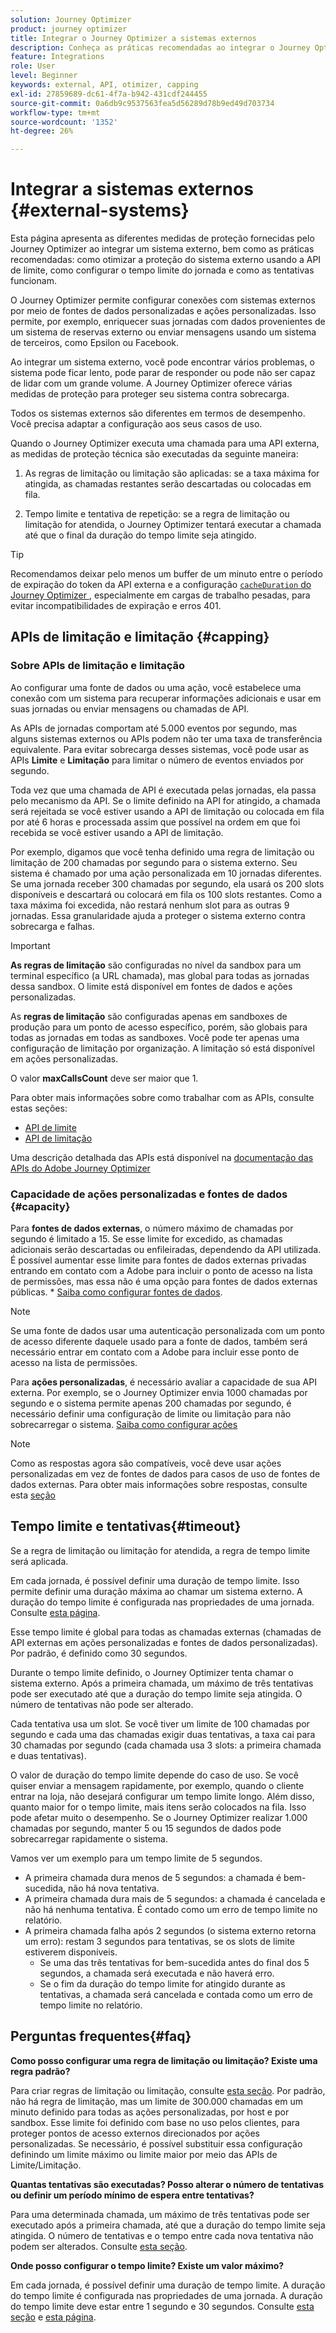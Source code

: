 ```yaml
---
solution: Journey Optimizer
product: journey optimizer
title: Integrar o Journey Optimizer a sistemas externos
description: Conheça as práticas recomendadas ao integrar o Journey Optimizer com sistemas externos
feature: Integrations
role: User
level: Beginner
keywords: external, API, otimizer, capping
exl-id: 27859689-dc61-4f7a-b942-431cdf244455
source-git-commit: 0a6db9c9537563fea5d56289d78b9ed49d703734
workflow-type: tm+mt
source-wordcount: '1352'
ht-degree: 26%

---
```


# Integrar a sistemas externos {#external-systems}

Esta página apresenta as diferentes medidas de proteção fornecidas pelo Journey Optimizer ao integrar um sistema externo, bem como as práticas recomendadas: como otimizar a proteção do sistema externo usando a API de limite, como configurar o tempo limite do jornada e como as tentativas funcionam.

O Journey Optimizer permite configurar conexões com sistemas externos por meio de fontes de dados personalizadas e ações personalizadas. Isso permite, por exemplo, enriquecer suas jornadas com dados provenientes de um sistema de reservas externo ou enviar mensagens usando um sistema de terceiros, como Epsilon ou Facebook.

Ao integrar um sistema externo, você pode encontrar vários problemas, o sistema pode ficar lento, pode parar de responder ou pode não ser capaz de lidar com um grande volume. A Journey Optimizer oferece várias medidas de proteção para proteger seu sistema contra sobrecarga.

Todos os sistemas externos são diferentes em termos de desempenho. Você precisa adaptar a configuração aos seus casos de uso.

Quando o Journey Optimizer executa uma chamada para uma API externa, as medidas de proteção técnica são executadas da seguinte maneira:

1. As regras de limitação ou limitação são aplicadas: se a taxa máxima for atingida, as chamadas restantes serão descartadas ou colocadas em fila.

1. Tempo limite e tentativa de repetição: se a regra de limitação ou limitação for atendida, o Journey Optimizer tentará executar a chamada até que o final da duração do tempo limite seja atingido.

>[!TIP]
>
>Recomendamos deixar pelo menos um buffer de um minuto entre o período de expiração do token da API externa e a configuração [`cacheDuration` do Journey Optimizer ](../datasource/external-data-sources.md#custom-authentication-access-token), especialmente em cargas de trabalho pesadas, para evitar incompatibilidades de expiração e erros 401.

## APIs de limitação e limitação {#capping}

### Sobre APIs de limitação e limitação

Ao configurar uma fonte de dados ou uma ação, você estabelece uma conexão com um sistema para recuperar informações adicionais e usar em suas jornadas ou enviar mensagens ou chamadas de API.

As APIs de jornadas comportam até 5.000 eventos por segundo, mas alguns sistemas externos ou APIs podem não ter uma taxa de transferência equivalente. Para evitar sobrecarga desses sistemas, você pode usar as APIs **Limite** e **Limitação** para limitar o número de eventos enviados por segundo.

Toda vez que uma chamada de API é executada pelas jornadas, ela passa pelo mecanismo da API. Se o limite definido na API for atingido, a chamada será rejeitada se você estiver usando a API de limitação ou colocada em fila por até 6 horas e processada assim que possível na ordem em que foi recebida se você estiver usando a API de limitação.

Por exemplo, digamos que você tenha definido uma regra de limitação ou limitação de 200 chamadas por segundo para o sistema externo. Seu sistema é chamado por uma ação personalizada em 10 jornadas diferentes. Se uma jornada receber 300 chamadas por segundo, ela usará os 200 slots disponíveis e descartará ou colocará em fila os 100 slots restantes. Como a taxa máxima foi excedida, não restará nenhum slot para as outras 9 jornadas. Essa granularidade ajuda a proteger o sistema externo contra sobrecarga e falhas.

>[!IMPORTANT]
>
>**As regras de limitação** são configuradas no nível da sandbox para um terminal específico (a URL chamada), mas global para todas as jornadas dessa sandbox. O limite está disponível em fontes de dados e ações personalizadas.
>
>As **regras de limitação** são configuradas apenas em sandboxes de produção para um ponto de acesso específico, porém, são globais para todas as jornadas em todas as sandboxes. Você pode ter apenas uma configuração de limitação por organização. A limitação só está disponível em ações personalizadas.
>
>O valor **maxCallsCount** deve ser maior que 1.

Para obter mais informações sobre como trabalhar com as APIs, consulte estas seções:

* [API de limite](capping.md)
* [API de limitação](throttling.md)

Uma descrição detalhada das APIs está disponível na [documentação das APIs do Adobe Journey Optimizer](https://developer.adobe.com/journey-optimizer-apis/references/journeys/)

### Capacidade de ações personalizadas e fontes de dados {#capacity}

Para **fontes de dados externas**, o número máximo de chamadas por segundo é limitado a 15. Se esse limite for excedido, as chamadas adicionais serão descartadas ou enfileiradas, dependendo da API utilizada. É possível aumentar esse limite para fontes de dados externas privadas entrando em contato com a Adobe para incluir o ponto de acesso na lista de permissões, mas essa não é uma opção para fontes de dados externas públicas. * [Saiba como configurar fontes de dados](../datasource/about-data-sources.md).

>[!NOTE]
>
>Se uma fonte de dados usar uma autenticação personalizada com um ponto de acesso diferente daquele usado para a fonte de dados, também será necessário entrar em contato com a Adobe para incluir esse ponto de acesso na lista de permissões.

Para **ações personalizadas**, é necessário avaliar a capacidade de sua API externa. Por exemplo, se o Journey Optimizer envia 1000 chamadas por segundo e o sistema permite apenas 200 chamadas por segundo, é necessário definir uma configuração de limite ou limitação para não sobrecarregar o sistema. [Saiba como configurar ações](../action/action.md)

>[!NOTE]
>
>Como as respostas agora são compatíveis, você deve usar ações personalizadas em vez de fontes de dados para casos de uso de fontes de dados externas. Para obter mais informações sobre respostas, consulte esta [seção](../action/action-response.md)

## Tempo limite e tentativas{#timeout}

Se a regra de limitação ou limitação for atendida, a regra de tempo limite será aplicada.

Em cada jornada, é possível definir uma duração de tempo limite. Isso permite definir uma duração máxima ao chamar um sistema externo. A duração do tempo limite é configurada nas propriedades de uma jornada. Consulte [esta página](../building-journeys/journey-properties.md#timeout_and_error).

Esse tempo limite é global para todas as chamadas externas (chamadas de API externas em ações personalizadas e fontes de dados personalizadas). Por padrão, é definido como 30 segundos.

Durante o tempo limite definido, o Journey Optimizer tenta chamar o sistema externo. Após a primeira chamada, um máximo de três tentativas pode ser executado até que a duração do tempo limite seja atingida. O número de tentativas não pode ser alterado.

Cada tentativa usa um slot. Se você tiver um limite de 100 chamadas por segundo e cada uma das chamadas exigir duas tentativas, a taxa cai para 30 chamadas por segundo (cada chamada usa 3 slots: a primeira chamada e duas tentativas).

O valor de duração do tempo limite depende do caso de uso. Se você quiser enviar a mensagem rapidamente, por exemplo, quando o cliente entrar na loja, não desejará configurar um tempo limite longo. Além disso, quanto maior for o tempo limite, mais itens serão colocados na fila. Isso pode afetar muito o desempenho. Se o Journey Optimizer realizar 1.000 chamadas por segundo, manter 5 ou 15 segundos de dados pode sobrecarregar rapidamente o sistema.

Vamos ver um exemplo para um tempo limite de 5 segundos.

* A primeira chamada dura menos de 5 segundos: a chamada é bem-sucedida, não há nova tentativa.
* A primeira chamada dura mais de 5 segundos: a chamada é cancelada e não há nenhuma tentativa. É contado como um erro de tempo limite no relatório.
* A primeira chamada falha após 2 segundos (o sistema externo retorna um erro): restam 3 segundos para tentativas, se os slots de limite estiverem disponíveis.
   * Se uma das três tentativas for bem-sucedida antes do final dos 5 segundos, a chamada será executada e não haverá erro.
   * Se o fim da duração do tempo limite for atingido durante as tentativas, a chamada será cancelada e contada como um erro de tempo limite no relatório.

## Perguntas frequentes{#faq}

**Como posso configurar uma regra de limitação ou limitação? Existe uma regra padrão?**

Para criar regras de limitação ou limitação, consulte [esta seção](../configuration/external-systems.md#capping). Por padrão, não há regra de limitação, mas um limite de 300.000 chamadas em um minuto definido para todas as ações personalizadas, por host e por sandbox. Esse limite foi definido com base no uso pelos clientes, para proteger pontos de acesso externos direcionados por ações personalizadas. Se necessário, é possível substituir essa configuração definindo um limite máximo ou limite maior por meio das APIs de Limite/Limitação.

**Quantas tentativas são executadas? Posso alterar o número de tentativas ou definir um período mínimo de espera entre tentativas?**

Para uma determinada chamada, um máximo de três tentativas pode ser executado após a primeira chamada, até que a duração do tempo limite seja atingida. O número de tentativas e o tempo entre cada nova tentativa não podem ser alterados. Consulte [esta seção](../configuration/external-systems.md#timeout).

**Onde posso configurar o tempo limite? Existe um valor máximo?**

Em cada jornada, é possível definir uma duração de tempo limite. A duração do tempo limite é configurada nas propriedades de uma jornada. A duração do tempo limite deve estar entre 1 segundo e 30 segundos. Consulte [esta seção](../configuration/external-systems.md#timeout) e [esta página](../building-journeys/journey-properties.md#timeout_and_error).